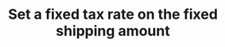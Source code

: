 ---
title: "Set a fixed tax rate on the fixed shipping amount"
name: "channelmeta_shopify"
key: "order_fixed_shipping_tax"
description: "Fixed rate (as a whole number, e.g. 15 = 15%) for shipping on the order and only required when fixed shipping price is set, if this meta is not included, no tax is charged"
user_friendly_description: "If you are setting a fixed tax rate for your Shopify orders, you can also set a fixed tax rate."
default: ""
values: []
tags: [channelmeta,shopify]
type: "meta"
process: "orders"
headless: true
---